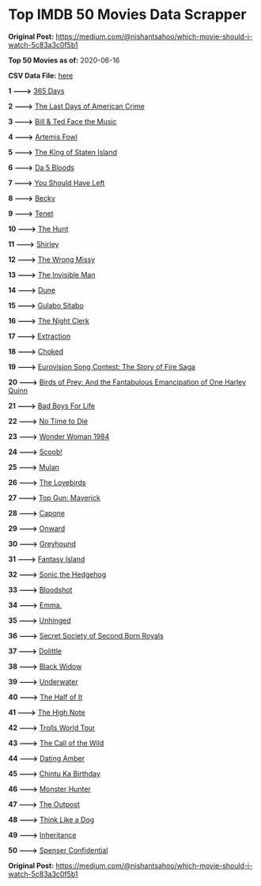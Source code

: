 # Top IMDB 50 Movies Data Scrapper

**Original Post:** https://medium.com/@nishantsahoo/which-movie-should-i-watch-5c83a3c0f5b1

**Top 50 Movies as of:** 2020-06-16

**CSV Data File:** [here](/Data/data.csv)

**1 --->** [365 Days](https://www.imdb.com/title/tt10886166/?ref_=adv_li_tt)

**2 --->** [The Last Days of American Crime](https://www.imdb.com/title/tt1552211/?ref_=adv_li_tt)

**3 --->** [Bill & Ted Face the Music](https://www.imdb.com/title/tt1086064/?ref_=adv_li_tt)

**4 --->** [Artemis Fowl](https://www.imdb.com/title/tt3089630/?ref_=adv_li_tt)

**5 --->** [The King of Staten Island](https://www.imdb.com/title/tt9686708/?ref_=adv_li_tt)

**6 --->** [Da 5 Bloods](https://www.imdb.com/title/tt9777644/?ref_=adv_li_tt)

**7 --->** [You Should Have Left](https://www.imdb.com/title/tt8201852/?ref_=adv_li_tt)

**8 --->** [Becky](https://www.imdb.com/title/tt10314450/?ref_=adv_li_tt)

**9 --->** [Tenet](https://www.imdb.com/title/tt6723592/?ref_=adv_li_tt)

**10 --->** [The Hunt](https://www.imdb.com/title/tt8244784/?ref_=adv_li_tt)

**11 --->** [Shirley](https://www.imdb.com/title/tt8430598/?ref_=adv_li_tt)

**12 --->** [The Wrong Missy](https://www.imdb.com/title/tt9619798/?ref_=adv_li_tt)

**13 --->** [The Invisible Man](https://www.imdb.com/title/tt1051906/?ref_=adv_li_tt)

**14 --->** [Dune](https://www.imdb.com/title/tt1160419/?ref_=adv_li_tt)

**15 --->** [Gulabo Sitabo](https://www.imdb.com/title/tt10333912/?ref_=adv_li_tt)

**16 --->** [The Night Clerk](https://www.imdb.com/title/tt7979142/?ref_=adv_li_tt)

**17 --->** [Extraction](https://www.imdb.com/title/tt8936646/?ref_=adv_li_tt)

**18 --->** [Choked](https://www.imdb.com/title/tt11651780/?ref_=adv_li_tt)

**19 --->** [Eurovision Song Contest: The Story of Fire Saga](https://www.imdb.com/title/tt8580274/?ref_=adv_li_tt)

**20 --->** [Birds of Prey: And the Fantabulous Emancipation of One Harley Quinn](https://www.imdb.com/title/tt7713068/?ref_=adv_li_tt)

**21 --->** [Bad Boys For Life](https://www.imdb.com/title/tt1502397/?ref_=adv_li_tt)

**22 --->** [No Time to Die](https://www.imdb.com/title/tt2382320/?ref_=adv_li_tt)

**23 --->** [Wonder Woman 1984](https://www.imdb.com/title/tt7126948/?ref_=adv_li_tt)

**24 --->** [Scoob!](https://www.imdb.com/title/tt3152592/?ref_=adv_li_tt)

**25 --->** [Mulan](https://www.imdb.com/title/tt4566758/?ref_=adv_li_tt)

**26 --->** [The Lovebirds](https://www.imdb.com/title/tt8851668/?ref_=adv_li_tt)

**27 --->** [Top Gun: Maverick](https://www.imdb.com/title/tt1745960/?ref_=adv_li_tt)

**28 --->** [Capone](https://www.imdb.com/title/tt6199572/?ref_=adv_li_tt)

**29 --->** [Onward](https://www.imdb.com/title/tt7146812/?ref_=adv_li_tt)

**30 --->** [Greyhound](https://www.imdb.com/title/tt6048922/?ref_=adv_li_tt)

**31 --->** [Fantasy Island](https://www.imdb.com/title/tt0983946/?ref_=adv_li_tt)

**32 --->** [Sonic the Hedgehog](https://www.imdb.com/title/tt3794354/?ref_=adv_li_tt)

**33 --->** [Bloodshot](https://www.imdb.com/title/tt1634106/?ref_=adv_li_tt)

**34 --->** [Emma.](https://www.imdb.com/title/tt9214832/?ref_=adv_li_tt)

**35 --->** [Unhinged](https://www.imdb.com/title/tt10059518/?ref_=adv_li_tt)

**36 --->** [Secret Society of Second Born Royals](https://www.imdb.com/title/tt10324122/?ref_=adv_li_tt)

**37 --->** [Dolittle](https://www.imdb.com/title/tt6673612/?ref_=adv_li_tt)

**38 --->** [Black Widow](https://www.imdb.com/title/tt3480822/?ref_=adv_li_tt)

**39 --->** [Underwater](https://www.imdb.com/title/tt5774060/?ref_=adv_li_tt)

**40 --->** [The Half of It](https://www.imdb.com/title/tt9683478/?ref_=adv_li_tt)

**41 --->** [The High Note](https://www.imdb.com/title/tt9308382/?ref_=adv_li_tt)

**42 --->** [Trolls World Tour](https://www.imdb.com/title/tt6587640/?ref_=adv_li_tt)

**43 --->** [The Call of the Wild](https://www.imdb.com/title/tt7504726/?ref_=adv_li_tt)

**44 --->** [Dating Amber](https://www.imdb.com/title/tt7886936/?ref_=adv_li_tt)

**45 --->** [Chintu Ka Birthday](https://www.imdb.com/title/tt8472964/?ref_=adv_li_tt)

**46 --->** [Monster Hunter](https://www.imdb.com/title/tt6475714/?ref_=adv_li_tt)

**47 --->** [The Outpost](https://www.imdb.com/title/tt3833480/?ref_=adv_li_tt)

**48 --->** [Think Like a Dog](https://www.imdb.com/title/tt5929654/?ref_=adv_li_tt)

**49 --->** [Inheritance](https://www.imdb.com/title/tt7923220/?ref_=adv_li_tt)

**50 --->** [Spenser Confidential](https://www.imdb.com/title/tt8629748/?ref_=adv_li_tt)

**Original Post:** https://medium.com/@nishantsahoo/which-movie-should-i-watch-5c83a3c0f5b1
